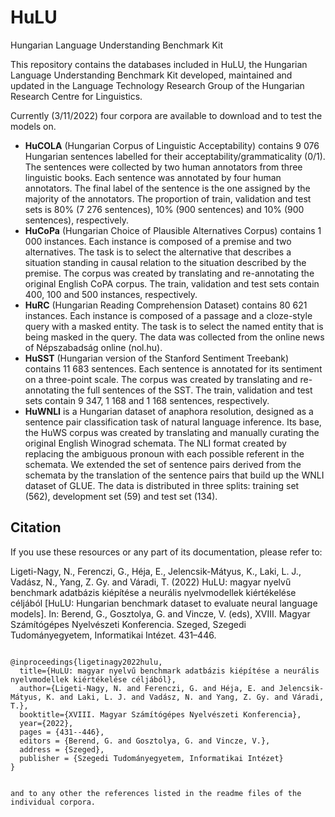# HuLU
Hungarian Language Understanding Benchmark Kit


This repository contains the databases included in HuLU, the Hungarian Language Understanding Benchmark Kit developed, maintained and updated in the Language Technology Research Group of the Hungarian Research Centre for Linguistics.

Currently (3/11/2022) four corpora are available to download and to test the models on.

- **HuCOLA** (Hungarian Corpus of Linguistic Acceptability) contains 9 076 Hungarian sentences labelled for their acceptability/grammaticality (0/1). The sentences were collected by two human annotators from three linguistic books. Each sentence was annotated by four human annotators. The final label of the sentence is the one assigned by the majority of the annotators. The proportion of train, validation and test sets is 80% (7 276 sentences), 10% (900 sentences) and 10% (900 sentences), respectively.  
- **HuCoPa** (Hungarian Choice of Plausible Alternatives Corpus) contains 1 000 instances. Each instance is composed of a premise and two alternatives. The task is to select the alternative that describes a situation standing in causal relation to the situation described by the premise. The corpus was created by translating and re-annotating the original English CoPA corpus. The train, validation and test sets contain 400, 100 and 500 instances, respectively.  
- **HuRC** (Hungarian Reading Comprehension Dataset) contains 80 621 instances. Each instance is composed of a passage and a cloze-style query with a masked entity. The task is to select the named entity that is being masked in the query. The data was collected from the online news of Népszabadság online (nol.hu).  
- **HuSST** (Hungarian version of the Stanford Sentiment Treebank) contains 11 683 sentences. Each sentence is annotated for its sentiment on a three-point scale. The corpus was created by translating and re-annotating the full sentences of the SST. The train, validation and test sets contain 9 347, 1 168 and 1 168 sentences, respectively.  
- **HuWNLI** is a Hungarian dataset of anaphora resolution, designed as a sentence pair classification task of natural language inference. Its base, the HuWS corpus was created by translating and manually curating the original English Winograd schemata. The NLI format created by replacing the ambiguous pronoun with each possible referent in the schemata. We extended the set of sentence pairs derived from the schemata by the translation of the sentence pairs that build up the WNLI dataset of GLUE. The data is distributed in three splits: training set (562), development set (59) and test set (134).  

## Citation

If you use these resources or any part of its documentation, please refer to:

Ligeti-Nagy, N., Ferenczi, G., Héja, E., Jelencsik-Mátyus, K., Laki, L. J., Vadász, N., Yang, Z. Gy. and Váradi, T. (2022) HuLU: magyar nyelvű benchmark adatbázis kiépítése a neurális nyelvmodellek kiértékelése céljából [HuLU: Hungarian benchmark dataset to evaluate neural language models]. In: Berend, G., Gosztolya, G. and Vincze, V. (eds), XVIII. Magyar Számítógépes Nyelvészeti Konferencia. Szeged, Szegedi Tudományegyetem, Informatikai Intézet. 431–446.

```

@inproceedings{ligetinagy2022hulu,
  title={HuLU: magyar nyelvű benchmark adatbázis kiépítése a neurális nyelvmodellek kiértékelése céljából},
  author={Ligeti-Nagy, N. and Ferenczi, G. and Héja, E. and Jelencsik-Mátyus, K. and Laki, L. J. and Vadász, N. and Yang, Z. Gy. and Váradi, T.},
  booktitle={XVIII. Magyar Számítógépes Nyelvészeti Konferencia},
  year={2022},
  pages = {431--446},
  editors = {Berend, G. and Gosztolya, G. and Vincze, V.},
  address = {Szeged},
  publisher = {Szegedi Tudományegyetem, Informatikai Intézet}
}


and to any other the references listed in the readme files of the individual corpora. 
